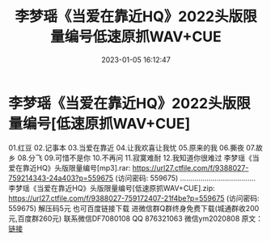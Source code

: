 ﻿---
title: 李梦瑶《当爱在靠近HQ》2022头版限量编号低速原抓WAV+CUE
date: 2023-01-05 16:12:47
categories: 新碟专辑、稀有等精品
tags: 华语中文
---
# 李梦瑶《当爱在靠近HQ》2022头版限量编号[低速原抓WAV+CUE]

01.红豆
02.记事本
03.当爱在靠近
04.让我欢喜让我忧
05.原来的我
06.撕夜
07.故乡
08.分飞
09.可惜不是你
10.不再问
11.寂寞难耐
12.我知道你很难过
李梦瑶《当爱在靠近HQ》头版限量编号[mp3].rar: https://url27.ctfile.com/f/9388027-759214343-24a403?p=559675
(访问密码: 559675)
.....................................
李梦瑶《当爱在靠近HQ》头版限量编号[低速原抓WAV+CUE].zip: https://url27.ctfile.com/f/9388027-759172407-21f4be?p=559675
(访问密码: 559675)
解压码5元
也可百度链接下载
进微信群Q群终身免费下载(城通群收200元,百度群260元)
联系微信DF7080108 QQ 876321063
微信ym2020808
原文：[链接](https://blog.sina.com.cn/s/blog_1647c7e76010310mz.html)